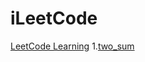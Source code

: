 # iLeetCode
[LeetCode Learning](https://leetcode.com/problemset/all/)
1.[two_sum](https://leetcode.com/problems/two-sum/description/)
